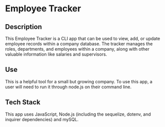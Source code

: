 # Employee Tracker

## Description
This Employee Tracker is a CLI app that can be used to view, add, or update employee records within a company database. The tracker manages the roles, departments, and employees within a company, along with other valuable information like salaries and supervisors. 

## Use
This is a helpful tool for a small but growing company. To use this app, a user will need to run it through node.js on their command line. 

## Tech Stack
This app uses JavaScript, Node.js (including the sequelize, dotenv, and inquirer dependencies) and mySQL. 